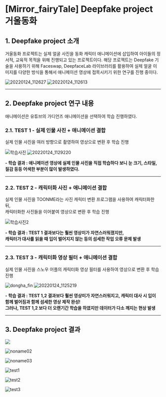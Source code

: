 # [Mirror_fairyTale] Deepfake project 거울동화

## 1. Deepfake project 소개
거울동화 프로젝트는 실제 얼굴 사진을 동화 캐릭터 애니메이션에 삽입하여 아이들의 정서적, 교육적 목적을 위해 진행되고 있는 프로젝트이다. 해당 프로젝트는 Deepfake 기술을 사용하기 위해 Faceswap, DeepfaceLab 라이브러리를 활용하여 실제 얼굴 이미지를 다양한 방식을 통해서 애니메이션 영상에 접목시키기 위한 연구를 진행 중이다.

![20220124_112627](https://user-images.githubusercontent.com/67012957/152676877-056e8057-9165-4782-948a-267ea460d6b8.png)
![20220124_112613](https://user-images.githubusercontent.com/67012957/152676861-992c2e04-0226-4c1c-bac1-8369801a725b.png)

---

## 2. Deepfake project 연구 내용
애니메이션은 유튜브의 가디언즈 애니메이션을 선택하여 학습 진행하였다.

### 2.1. TEST 1 - 실제 인물 사진 + 애니메이션 결합
실제 인물 사진을 여러 방향으로 촬영하여 영상으로 변환 후 학습 진행

![학습사진](https://user-images.githubusercontent.com/67012957/152676907-792253ca-2964-4504-8386-a8c3133e5db6.PNG)
![20220124_1129220](https://user-images.githubusercontent.com/67012957/152676898-6d5704d9-4d45-410a-bf3a-7ce49cb61807.png)

**- 학습 결과 : 애니메이션 영상에 실제 인물 사진을 직접 학습하다 보니 눈 크기, 스타일, 질감 등등 어색한 부분이 많이 발생하였다.**

---

### 2.2. TEST 2 - 캐릭터화 사진 + 애니메이션 결합
실제 인물 사진을 TOONME라는 사진 캐릭터 변환 프로그램을 사용하여 캐릭터화한 뒤,    
캐릭터화한 사진들을 이어붙여 영상으로 변환 후 학습 진행

![학습사진2](https://user-images.githubusercontent.com/67012957/152676916-651c9ee9-9e0d-4747-9508-08a1b65b8a55.PNG)

**- 학습 결과 : TEST 1 결과보다는 훨씬 영상미가 자연스러워졌지만,    
캐릭터가 대사를 읽을 때 입이 벌어지지 않는 등의 섬세한 작업 오류 문제 발생**

---

### 2.3. TEST 3 - 캐릭터화 영상 필터 + 애니메이션 결합
실제 인물 사진을 스노우 어플의 캐릭터화 영상 필터를 사용하여 영상으로 변환 후 학습 진행

![dongha_fin](https://user-images.githubusercontent.com/67012957/152676609-6d6ced1e-64ee-4f7e-b5a5-fb47385c2f29.png)
![20220124_1125219](https://user-images.githubusercontent.com/67012957/152676891-14164e98-fc00-4062-9a04-cdc1a2b8dbf6.png)

**- 학습 결과 : TEST 1,2 결과보다 훨씬 영상미가 자연스러워지고, 캐릭터 대사 시 입이 함께 벌어짐과 함께 섬세한 영상 제작 완성!    
그러나, TEST 1,2 보다 더 오랜기간 학습을 하였지만 데이터가 다소 깨지는 현상 발생**

---

## 3. Deepfake project 결과
<img src="https://user-images.githubusercontent.com/67012957/152679653-8ea84c0d-7c45-4795-9d76-97bea98e786a.png">


![noname02](https://user-images.githubusercontent.com/67012957/152679660-6dfab81e-f2d3-4a54-83b6-f30af1064ed1.png)

![noname03](https://user-images.githubusercontent.com/67012957/152679669-d3f16306-e34c-4ec6-bddd-2be0af3b254c.png)

![test1](https://user-images.githubusercontent.com/67012957/152681285-16abf978-c7af-4d5d-a188-236fa1a2c2c1.gif)

![test2](https://user-images.githubusercontent.com/67012957/152681304-9c8bb6ee-4379-473a-8ee3-4d57c096cae2.gif)

![test3](https://user-images.githubusercontent.com/67012957/152681319-7e28cb2c-7963-4936-a2b3-7a910545008a.gif)

